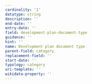 ```yaml
---
cardinality: '1'
datatype: string
description: ''
end-date: ''
entry-date: ''
field: development-plan-document-type
guidance: ''
hint: ''
name: Development plan document type
parent-field: category
replacement-field: ''
start-date: ''
typology: category
uri-template: ''
wikidata-property: ''
---
```

